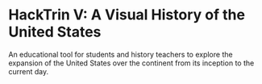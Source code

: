 # HackTrin V: A Visual History of the United States

An educational tool for students and history teachers to explore the expansion of the United States over the continent from its inception to the current day.
